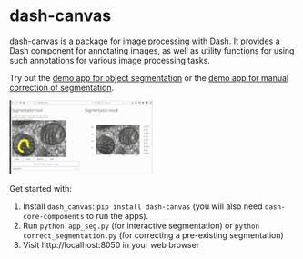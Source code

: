 # dash-canvas

dash-canvas is a package for image processing with 
[Dash](https://dash.plot.ly/). It provides a Dash component for
annotating images, as well as utility functions for using such
annotations for various image processing tasks. 

Try out the 
[demo app for object segmentation](http://dash-canvas.herokuapp.com/) or the
[demo app for manual correction of segmentation](https://dash-canvas-separate.herokuapp.com/).

<img src="doc/segmentation.gif" width="50%">

Get started with:
1. Install `dash_canvas`: `pip install dash-canvas` (you will also need
   `dash-core-components` to run the apps).
2. Run `python app_seg.py` (for interactive segmentation) or 
   `python correct_segmentation.py` (for correcting a pre-existing
   segmentation)
3. Visit http://localhost:8050 in your web browser


